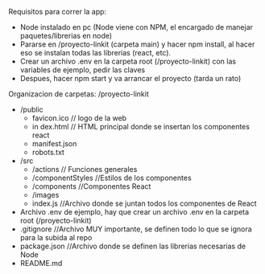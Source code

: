 Requisitos para correr la app:
- Node instalado en pc (Node viene con NPM, el encargado de manejar paquetes/librerias en node)
- Pararse en /proyecto-linkit (carpeta main) y hacer npm install, al hacer
eso se instalan todas las librerias (react, etc).
- Crear un archivo .env en la carpeta root (/proyecto-linkit) con las variables de ejemplo, pedir las claves
- Despues, hacer npm start y va arrancar el proyecto (tarda un rato)

Organizacion de carpetas:
/proyecto-linkit
- /public
  - favicon.ico // logo de la web 
  - in dex.html // HTML principal donde se insertan los componentes react
  - manifest.json
  - robots.txt
- /src
  - /actions // Funciones generales
  - /componentStyles //Estilos de los componentes
  - /components //Componentes React
  - /images 
  - index.js //Archivo donde se juntan todos los componentes de React
- Archivo .env de ejemplo, hay que crear un archivo .env en la carpeta root (/proyecto-linkit)
- .gitignore //Archivo MUY importante, se definen todo lo que se ignora para la subida al repo
- package.json //Archivo donde se definen las librerias necesarias de Node
- README.md
